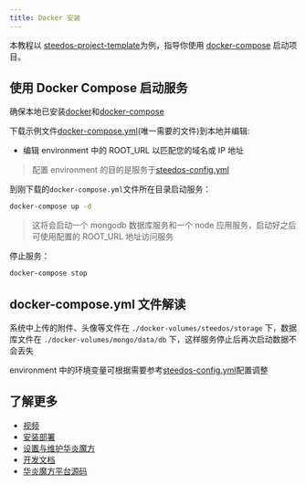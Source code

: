 ```yaml
---
title: Docker 安装
---
```


本教程以 [steedos-project-template](https://github.com/steedos/steedos-project-template)为例，指导你使用 [docker-compose](https://docs.docker.com/compose/install/) 启动项目。

## 使用 Docker Compose 启动服务

确保本地已安装[docker](https://docs.docker.com/get-docker/)和[docker-compose](https://docs.docker.com/compose/install/)

下载示例文件[docker-compose.yml](https://github.com/steedos/steedos-project-template/blob/master/docker-compose.yml)(唯一需要的文件)到本地并编辑:

- 编辑 environment 中的 ROOT_URL 以匹配您的域名或 IP 地址

> 配置 environment 的目的是服务于[steedos-config.yml](/help/deploy/steedos-config)

到刚下载的`docker-compose.yml`文件所在目录启动服务：

```bash
docker-compose up -d
```

> 这将会启动一个 mongodb 数据库服务和一个 node 应用服务，启动好之后可使用配置的 ROOT_URL 地址访问服务

停止服务：

```bash
docker-compose stop
```

## docker-compose.yml 文件解读

系统中上传的附件、头像等文件在 `./docker-volumes/steedos/storage` 下，数据库文件在 `./docker-volumes/mongo/data/db` 下，这样服务停止后再次启动数据不会丢失

environment 中的环境变量可根据需要参考[steedos-config.yml](/help/deploy/steedos-config)配置调整

## 了解更多

- [视频](https://www.steedos.com/videos/)
- [安装部署](https://www.steedos.com/help/deploy/)
- [设置与维护华炎魔方](https://www.steedos.com/help/admin)
- [开发文档](https://www.steedos.com/developer)
- [华炎魔方平台源码](https://github.com/steedos/steedos-platform/)
